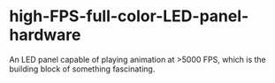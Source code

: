 # high-FPS-full-color-LED-panel-hardware
An LED panel capable of playing animation at >5000 FPS, which is the building block of something fascinating.
